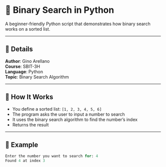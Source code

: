 # 🔎 Binary Search in Python

A beginner-friendly Python script that demonstrates how binary search works on a sorted list.

---

## 📌 Details

**Author**: Gino Arellano  
**Course**: SBIT-3H  
**Language**: Python  
**Topic**: Binary Search Algorithm

---

## 🧠 How It Works

- You define a sorted list: `[1, 2, 3, 4, 5, 6]`
- The program asks the user to input a number to search
- It uses the binary search algorithm to find the number’s index
- Returns the result

---

## 🧪 Example

```python
Enter the number you want to search for: 4  
Found 4 at index 3
